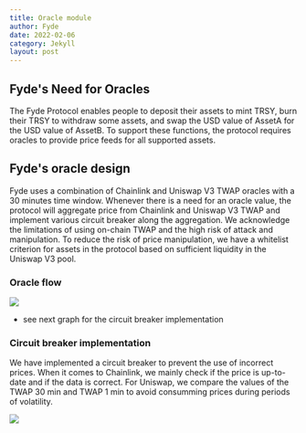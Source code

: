 ```yaml
---
title: Oracle module
author: Fyde  
date: 2022-02-06
category: Jekyll
layout: post
---
```


## Fyde's Need for Oracles
The Fyde Protocol enables people to deposit their assets to mint TRSY, burn their TRSY to withdraw some assets, and swap the USD value of AssetA for the USD value of AssetB. To support these functions, the protocol requires oracles to provide price feeds for all supported assets.

## Fyde's oracle design
Fyde uses a combination of Chainlink and Uniswap V3 TWAP oracles with a 30 minutes time window. Whenever there is a need for an oracle value, the protocol will aggregate price from Chainlink and Uniswap V3 TWAP and implement various circuit breaker along the aggregation.
We acknowledge the limitations of using on-chain TWAP and the high risk of attack and manipulation. To reduce the risk of price manipulation, we have a whitelist criterion for assets in the protocol based on sufficient liquidity in the Uniswap V3 pool.

### Oracle flow 

<img src="{{site.baseurl}}/illustrations/OracleFlow.svg">

* see next graph for the circuit breaker implementation


### Circuit breaker implementation

We have implemented a circuit breaker to prevent the use of incorrect prices. 
When it comes to Chainlink, we mainly check if the price is up-to-date and if the data is correct. 
For Uniswap, we compare the values of the TWAP 30 min and TWAP 1 min to avoid consumming prices during periods of volatility.

<img src="{{site.baseurl}}/illustrations/CircuitBreaker.svg">

